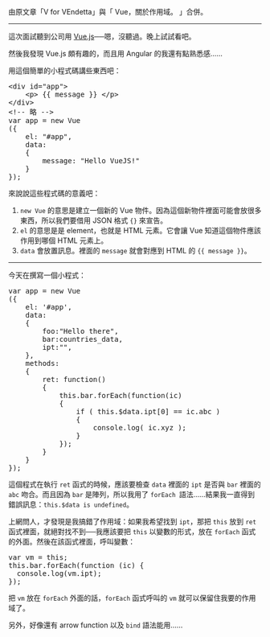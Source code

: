 由原文章「V for VEndetta」與「 Vue，關於作用域。 」合併。

-----

<p>這次面試聽到公司用 <a href="https://vuejs.org">Vue.js</a>──嗯，沒聽過。晚上試試看吧。</p>
<p>然後我發現 Vue.js 頗有趣的，而且用 Angular 的我還有點熟悉感……</p>
<p>用這個簡單的小程式碼講些東西吧：</p>

<pre>
&lt;div id="app"&gt;
    &lt;p&gt; {{ message }} &lt;/p&gt;
&lt;/div&gt;
&lt;!-- 略 --&gt;
var app = new Vue
({
    el: "#app",
    data:
    {
        message: "Hello VueJS!"
    }
});
</pre>

<p>來說說這些程式碼的意義吧：</p>

<ol>
	<li>
<code>new Vue</code> 的意思是建立一個新的 Vue 物件。因為這個新物件裡面可能會放很多東西，所以我們要借用 JSON 格式 <code>{}</code> 來宣告。</li>
	<li>
<code>el</code> 的意思是是 element，也就是 HTML 元素。它會讓 Vue 知道這個物件應該作用到哪個 HTML 元素上。</li>
	<li>
<code>data</code> 會放置訊息。裡面的 <code>message</code> 就會對應到 HTML 的 <code>{{ message }}</code>。</li>
</ol>

-----

今天在撰寫一個小程式：

<pre>
var app = new Vue
({
    el: '#app',
    data:
    {
        foo:"Hello there",
        bar:countries_data,
        ipt:"",
    },
    methods:
    {
        ret: function()
        {
            this.bar.forEach(function(ic)
            {
                if ( this.$data.ipt[0] == ic.abc )
                {
                    console.log( ic.xyz );
                }
            });
        }
    }
});
</pre>

<p>這個程式在執行 <code>ret</code> 函式的時候，應該要檢查 <code>data</code> 裡面的 <code>ipt</code> 是否與 <code>bar</code> 裡面的 <code>abc</code> 吻合。而且因為 <code>bar</code> 是陣列，所以我用了 <code>forEach </code>語法……結果我一直得到錯誤訊息：<code>this.$data is undefined</code>。</p>
<p>上網問人，才發現是我搞錯了作用域：如果我希望找到 <code>ipt</code>，那把 <code>this</code> 放到 <code>ret</code> 函式裡面，就絕對找不到──我應該要把 <code>this</code> 以變數的形式，放在 <code>forEach</code> 函式的外面。然後在該函式裡面，呼叫變數：</p>
<pre>
var vm = this;
this.bar.forEach(function (ic) {
  console.log(vm.ipt);
});
</pre>
<p>把 <code>vm</code> 放在 <code>forEach</code> 外面的話，<code>forEach</code> 函式呼叫的 <code>vm</code> 就可以保留住我要的作用域了。</p>
<p>另外，好像還有 arrow function 以及 <code>bind</code> 語法能用……</p>